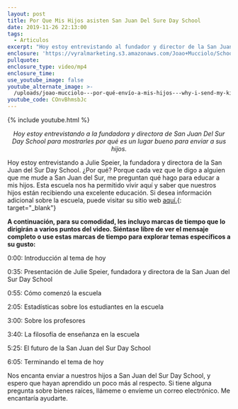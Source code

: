 ```yaml
---
layout: post
title: Por Que Mis Hijos asisten San Juan Del Sure Day School
date: 2019-11-26 22:13:00
tags:
  - Articulos
excerpt: "Hoy estoy entrevistando al fundador y director de la San Juan Del Sure Day School\_para mostrarles por qué es un lugar tan bueno para enviar a sus hijos."
enclosure: 'https://vyralmarketing.s3.amazonaws.com/Joao+Mucciolo/School+Video.mp4'
pullquote:
enclosure_type: video/mp4
enclosure_time:
use_youtube_image: false
youtube_alternate_image: >-
  /uploads/joao-mucciolo---por-qué-envío-a-mis-hijos---why-i-send-my-kids-3-0-youtube.jpg
youtube_code: COnvBhmsbJc
---
```


{% include youtube.html %}

<p style="text-align:center;"><em>Hoy estoy entrevistando a la fundadora y directora de San Juan Del Sur Day School para mostrarles por qu&eacute; es un lugar bueno para enviar a sus hijos.</em></p>

Hoy estoy entrevistando a Julie Speier, la fundadora y directora de la San Juan del Sur Day School. &iquest;Por qu&eacute;? Porque cada vez que le digo a alguien que me mude a San Juan del Sur, me preguntan qu&eacute; hago para educar a mis hijos. Esta escuela nos ha permitido vivir aqu&iacute; y saber que nuestros hijos est&aacute;n recibiendo una excelente educaci&oacute;n. Si desea informaci&oacute;n adicional sobre la escuela, puede visitar su sitio web&nbsp;[aqu&iacute;.](https://sanjuandelsurdayschool.com/){: target="_blank"}

**A continuaci&oacute;n, para su comodidad, les incluyo marcas de tiempo que lo dirigir&aacute;n a varios puntos del video. Si&eacute;ntase libre de ver el mensaje completo o use estas marcas de tiempo para explorar temas espec&iacute;ficos a su gusto:**

0:00: Introducci&oacute;n al tema de hoy

0:35: Presentaci&oacute;n de Julie Speier, fundadora y directora de la San Juan del Sur Day School

0:55: C&oacute;mo comenz&oacute; la escuela

2:05: Estad&iacute;sticas sobre los estudiantes en la escuela

3:00: Sobre los profesores

3:40: La filosof&iacute;a de ense&ntilde;anza en la escuela

5:25: El futuro de la San Juan del Sur Day School

6:05: Terminando el tema de hoy

Nos encanta enviar a nuestros hijos a San Juan del Sur Day School, y espero que hayan aprendido un poco m&aacute;s al respecto. Si tiene alguna pregunta sobre bienes ra&iacute;ces, ll&aacute;meme o env&iacute;eme un correo electr&oacute;nico. Me encantar&iacute;a ayudarte.